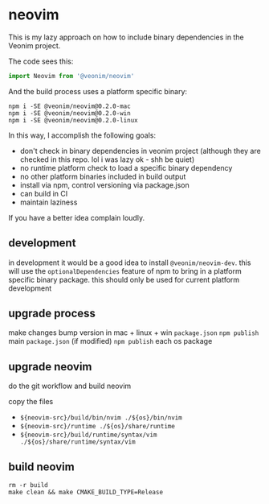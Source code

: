 # neovim

This is my lazy approach on how to include binary dependencies in the Veonim project.

The code sees this:
```javascript
import Neovim from '@veonim/neovim'
```

And the build process uses a platform specific binary:
```
npm i -SE @veonim/neovim@0.2.0-mac
npm i -SE @veonim/neovim@0.2.0-win
npm i -SE @veonim/neovim@0.2.0-linux
```

In this way, I accomplish the following goals:

- don't check in binary dependencies in veonim project (although they are checked in this repo. lol i was lazy ok - shh be quiet)
- no runtime platform check to load a specific binary dependency
- no other platform binaries included in build output
- install via npm, control versioning via package.json
- can build in CI
- maintain laziness

If you have a better idea complain loudly.

## development

in development it would be a good idea to install `@veonim/neovim-dev`. this will use the `optionalDependencies` feature of npm to bring in a platform specific binary package. this should only be used for current platform development

## upgrade process

make changes
bump version in mac + linux + win `package.json`
`npm publish` main `package.json` (if modified)
`npm publish` each os package

## upgrade neovim

do the git workflow and build neovim

copy the files
- `${neovim-src}/build/bin/nvim ./${os}/bin/nvim`
- `${neovim-src}/runtime ./${os}/share/runtime`
- `${neovim-src}/build/runtime/syntax/vim ./${os}/share/runtime/syntax/vim`

## build neovim
```
rm -r build
make clean && make CMAKE_BUILD_TYPE=Release
```
